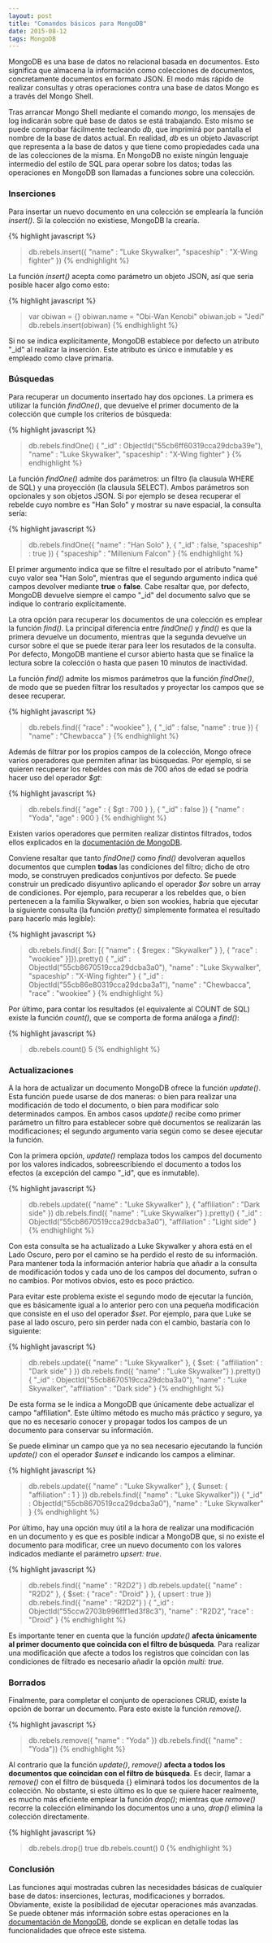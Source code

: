 ```yaml
---
layout: post
title: "Comandos básicos para MongoDB"
date: 2015-08-12
tags: MongoDB
---
```

MongoDB es una base de datos no relacional basada en documentos. Esto significa que almacena la
información como colecciones de documentos, concretamente documentos en formato JSON. El modo más
rápido de realizar consultas y otras operaciones contra una base de datos Mongo es a través del Mongo Shell.

Tras arrancar Mongo Shell mediante el comando *mongo*, los mensajes de log indicarán sobre qué base
de datos se está trabajando. Esto mismo se puede comprobar fácilmente tecleando *db*, que imprimirá
por pantalla el nombre de la base de datos actual. En realidad, *db* es un objeto Javascript que representa
a la base de datos y que tiene como propiedades cada una de las colecciones de la misma. En MongoDB no
existe ningún lenguaje intermedio del estilo de SQL para operar sobre los datos; todas las operaciones
en MongoDB son llamadas a funciones sobre una colección.

### Inserciones

Para insertar un nuevo documento en una colección se emplearía la función *insert()*. Si la colección no
existiese, MongoDB la crearía.

{% highlight javascript %}
> db.rebels.insert({ "name" : "Luke Skywalker", "spaceship" : "X-Wing fighter" })
{% endhighlight %}

La función *insert()* acepta como parámetro un objeto JSON, así que seria posible hacer algo como esto:

{% highlight javascript %}
> var obiwan = {}
> obiwan.name = "Obi-Wan Kenobi"
> obiwan.job = "Jedi"
> db.rebels.insert(obiwan)
{% endhighlight %}

Si no se indica explícitamente, MongoDB establece por defecto un atributo "_id" al realizar la inserción.
Este atributo es único e inmutable y es empleado como clave primaria.

### Búsquedas

Para recuperar un documento insertado hay dos opciones. La primera es utilizar la función *findOne()*,
que devuelve el primer documento de la colección que cumple los criterios de búsqueda:

{% highlight javascript %}
> db.rebels.findOne()
{
    "_id" : ObjectId("55cb6ff60319cca29dcba39e"),
    "name" : "Luke Skywalker",
    "spaceship" : "X-Wing fighter"
}
{% endhighlight %}
    
La función *findOne()* admite dos parámetros: un filtro (la clausula WHERE de SQL) y una proyección
(la clausula SELECT). Ambos parámetros son opcionales y son objetos JSON. Si por ejemplo se desea
recuperar el rebelde cuyo nombre es "Han Solo" y mostrar su nave espacial, la consulta sería:

{% highlight javascript %}
> db.rebels.findOne({ "name" : "Han Solo" }, { "_id" : false, "spaceship" : true })
{ "spaceship" : "Millenium Falcon" }
{% endhighlight %}

El primer argumento indica que se filtre el resultado por el atributo "name" cuyo valor sea "Han Solo", mientras que
el segundo argumento indica qué campos devolver mediante **true** o **false**. Cabe resaltar que, por defecto,
MongoDB devuelve siempre el campo "_id" del documento salvo que se indique lo contrario explícitamente.

La otra opción para recuperar los documentos de una colección es emplear la función *find()*. La principal diferencia
entre *findOne()* y *find()* es que la primera devuelve un documento, mientras que la segunda devuelve un cursor sobre
el que se puede iterar para leer los resutados de la consulta. Por defecto, MongoDB mantiene el cursor abierto hasta que se
finalice la lectura sobre la colección o hasta que pasen 10 minutos de inactividad.

La función *find()* admite los mismos parámetros que la función *findOne()*, de modo que se pueden filtrar
los resultados y proyectar los campos que se desee recuperar.

{% highlight javascript %}
> db.rebels.find({ "race" : "wookiee" }, { "_id" : false, "name" : true })
{ "name" : "Chewbacca" }
{% endhighlight %}
    
Además de filtrar por los propios campos de la colección, Mongo ofrece varios operadores que permiten afinar
las búsquedas. Por ejemplo, si se quieren recuperar los rebeldes con más de 700 años de edad se podría hacer
uso del operador *$gt*:

{% highlight javascript %}
> db.rebels.find({ "age" : { $gt : 700 } }, { "_id" : false })
{ "name" : "Yoda", "age" : 900 }
{% endhighlight %}

Existen varios operadores que permiten realizar distintos filtrados, todos ellos explicados en la [documentación
de MongoDB](http://docs.mongodb.org/manual/reference/operator/query/).

Conviene resaltar que tanto *findOne()* como *find()* devolveran aquellos documentos que cumplen **todas** las
condiciones del filtro; dicho de otro modo, se construyen predicados conjuntivos por defecto. Se puede construir
un predicado disyuntivo aplicando el operador *$or* sobre un array de condiciones. Por ejemplo, para recuperar
a los rebeldes que, o bien pertenecen a la familia Skywalker, o bien son wookies, habría que ejecutar la siguiente
consulta (la función *pretty()* simplemente formatea el resultado para hacerlo más legible):

{% highlight javascript %}
> db.rebels.find({ $or: [{ "name" : { $regex : "Skywalker" } }, { "race" : "wookiee" }]}).pretty()
{
    "_id" : ObjectId("55cb8670519cca29dcba3a0"),
    "name" : "Luke Skywalker",
    "spaceship" : "X-Wing fighter"
}
{
    "_id" : ObjectId("55cb86e80319cca29dcba3a1"),
    "name" : "Chewbacca",
    "race" : "wookiee"
}
{% endhighlight %}

Por último, para contar los resultados (el equivalente al COUNT de SQL) existe la función *count()*, que se
comporta de forma análoga a *find()*:

{% highlight javascript %}
> db.rebels.count()
5
{% endhighlight %}

### Actualizaciones

A la hora de actualizar un documento MongoDB ofrece la función *update()*. Esta función puede usarse de dos maneras:
o bien para realizar una modificación de todo el documento, o bien para modificar solo determinados campos.
En ambos casos *update()* recibe como primer parámetro un filtro para establecer sobre qué documentos se realizarán
las modificaciones; el segundo argumento varía según como se desee ejecutar la función.

Con la primera opción, *update()* remplaza todos los campos del documento por los valores indicados, sobreescribiendo
el documento a todos los efectos (a excepción del campo "_id", que es inmutable).

{% highlight javascript %}
> db.rebels.update({ "name" : "Luke Skywalker" }, { "affiliation" : "Dark side" })
> db.rebels.find({ "name" : "Luke Skywalker"} ).pretty()
{
    "_id" : ObjectId("55cb8670519cca29dcba3a0"),
    "affiliation" : "Light side"
}
{% endhighlight %}

Con esta consulta se ha actualizado a Luke Skywalker y ahora está en el Lado Oscuro, pero por el camino se ha perdido el
resto de su información. Para mantener toda la información anterior habría que añadir a la consulta de modificación todos y
cada uno de los campos del documento, sufran o no cambios. Por motivos obvios, esto es poco práctico.

Para evitar este problema existe el segundo modo de ejecutar la función, que es básicamente igual a lo anterior pero con
una pequeña modificación que consiste en el uso del operador *$set*. Por ejemplo, para que Luke se pase al lado oscuro,
pero sin perder nada con el cambio, bastaría con lo siguiente:

{% highlight javascript %}
> db.rebels.update({ "name" : "Luke Skywalker" }, { $set: { "affiliation" : "Dark side" } })
> db.rebels.find({ "name" : "Luke Skywalker"} ).pretty()
{
    "_id" : ObjectId("55cb8670519cca29dcba3a0"),
    "name" : "Luke Skywalker",
    "affiliation" : "Dark side"
}
{% endhighlight %}

De esta forma se le indica a MongoDB que únicamente debe actualizar el campo "affiliation". Este último método es mucho más
práctico y seguro, ya que no es necesario conocer y propagar todos los campos de un documento para conservar su información.

Se puede eliminar un campo que ya no sea necesario ejecutando la función *update()* con el operador *$unset* e indicando
los campos a eliminar.

{% highlight javascript %}
> db.rebels.update({ "name" : "Luke Skywalker" }, { $unset: { "affiliation" : 1 } })
> db.rebels.find({ "name" : "Luke Skywalker"})
{ "_id" : ObjectId("55cb8670519cca29dcba3a0"), "name" : "Luke Skywalker" }
{% endhighlight %}

Por último, hay una opción muy útil a la hora de realizar una modificación en un documento y es que es posible indicar
a MongoDB que, si no existe el documento para modificar, cree un nuevo documento con los valores indicados mediante el
parámetro *upsert: true*.

{% highlight javascript %}
> db.rebels.find({ "name" : "R2D2"} )
> db.rebels.update({ "name" : "R2D2" }, { $set: { "race" : "Droid" } }, { upsert : true })
> db.rebels.find({ "name" : "R2D2"} )
{ "_id" : ObjectId("55ccw2703b996fff1ed3f8c3"), "name" : "R2D2", "race" : "Droid" }
{% endhighlight %}

Es importante tener en cuenta que la función *update()* **afecta únicamente al primer documento que coincida con el filtro de
búsqueda**. Para realizar una modificación que afecte a todos los registros que coincidan con las condiciones de filtrado es
necesario añadir la opción *multi: true*.

### Borrados

Finalmente, para completar el conjunto de operaciones CRUD, existe la opción de borrar un documento. Para esto existe la
función *remove()*.

{% highlight javascript %}
> db.rebels.remove({ "name" : "Yoda" })
> db.rebels.find({ "name" : "Yoda"})
{% endhighlight %}

Al contrario que la función *update()*, *remove()* **afecta a todos los documentos que coincidan con el filtro de búsqueda**.
Es decir, llamar a *remove()* con el filtro de búsqueda {} eliminará todos los documentos de la colección. No obstante, si esto
último es lo que se quiere hacer realmente, es mucho más eficiente emplear la función *drop()*; mientras que *remove()* recorre
la colección eliminando los documentos uno a uno, *drop()* elimina la colección directamente.

{% highlight javascript %}
> db.rebels.drop()
true
> db.rebels.count()
0
{% endhighlight %}

### Conclusión

Las funciones aquí mostradas cubren las necesidades básicas de cualquier base de datos: inserciones, lecturas, modificaciones y
borrados. Obviamente, existe la posibilidad de ejecutar operaciones más avanzadas. Se puede obtener más información sobre
estas operaciones en la [documentación de MongoDB](http://docs.mongodb.org/manual/), donde se explican en detalle todas las
funcionalidades que ofrece este sistema. 

